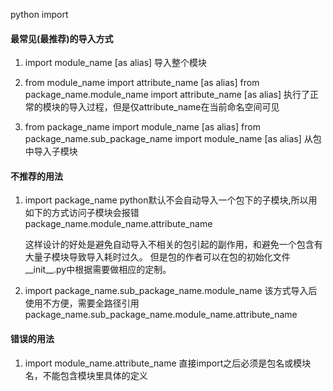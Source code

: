 
python import

#### 最常见(最推荐)的导入方式

1. import module_name [as alias]
   导入整个模块

2. from module_name import attribute_name [as alias]
   from package_name.module_name import attribute_name [as alias]
   执行了正常的模块的导入过程，但是仅attribute_name在当前命名空间可见

3. from package_name import module_name [as alias]
   from package_name.sub_package_name import module_name [as alias]
   从包中导入子模块



#### 不推荐的用法
1. import package_name
   python默认不会自动导入一个包下的子模块,所以用如下的方式访问子模块会报错
   package_name.module_name.attribute_name
   
   这样设计的好处是避免自动导入不相关的包引起的副作用，和避免一个包含有大量子模块导致导入耗时过久。
   但是包的作者可以在包的初始化文件__init__.py中根据需要做相应的定制。
   
2. import package_name.sub_package_name.module_name
   该方式导入后使用不方便，需要全路径引用
   package_name.sub_package_name.module_name.attribute_name


#### 错误的用法
1. import module_name.attribute_name
   直接import之后必须是包名或模块名，不能包含模块里具体的定义
